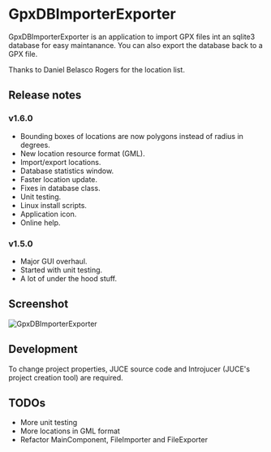 # GpxDBImporterExporter

GpxDBImporterExporter is an application to import GPX files int an sqlite3 database for easy maintanance. You can also export the database back to a GPX file.

Thanks to Daniel Belasco Rogers for the location list.

## Release notes

### v1.6.0

* Bounding boxes of locations are now polygons instead of radius in degrees.
* New location resource format (GML).
* Import/export locations.
* Database statistics window.
* Faster location update.
* Fixes in database class.
* Unit testing.
* Linux install scripts.
* Application icon.
* Online help.

### v1.5.0

* Major GUI overhaul.
* Started with unit testing.
* A lot of under the hood stuff.

## Screenshot

![GpxDBImporterExporter](https://github.com/ptrv/GpxDBImporterExporter/raw/master/screenshot.png "GpxDBImporterExporter")

## Development

To change project properties, JUCE source code and Introjucer (JUCE's project creation tool) are required.

## TODOs

* More unit testing
* More locations in GML format
* Refactor MainComponent, FileImporter and FileExporter
